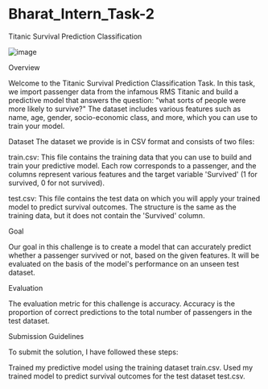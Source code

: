 # Bharat_Intern_Task-2
Titanic Survival Prediction Classification

![image](https://github.com/mohammadkaifkhan/Bharat_Intern_Task-2/assets/140233884/548c3f55-d7c8-4b2e-84af-03911a9aceac)



Overview

Welcome to the Titanic Survival Prediction Classification Task. In this task, we import passenger data from the infamous RMS Titanic and build a predictive model that answers the question: "what sorts of people were more likely to survive?" The dataset includes various features such as name, age, gender, socio-economic class, and more, which you can use to train your model.

Dataset
The dataset we provide is in CSV format and consists of two files:

train.csv: This file contains the training data that you can use to build and train your predictive model. Each row corresponds to a passenger, and the columns represent various features and the target variable 'Survived' (1 for survived, 0 for not survived).

test.csv: This file contains the test data on which you will apply your trained model to predict survival outcomes. The structure is the same as the training data, but it does not contain the 'Survived' column.

Goal

Our goal in this challenge is to create a model that can accurately predict whether a passenger survived or not, based on the given features. It will be evaluated on the basis of the model's performance on an unseen test dataset.

Evaluation

The evaluation metric for this challenge is accuracy. Accuracy is the proportion of correct predictions to the total number of passengers in the test dataset.

Submission Guidelines

To submit the solution, I have followed these steps:

Trained my predictive model using the training dataset train.csv.
Used my trained model to predict survival outcomes for the test dataset test.csv.
